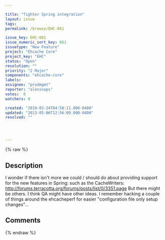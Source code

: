 ```yaml
---

title: "Tighter Spring integration"
layout: issue
tags: 
permalink: /browse/EHC-661

issue_key: EHC-661
issue_numeric_sort_key: 661
issuetype: "New Feature"
project: "Ehcache Core"
project_key: "EHC"
status: "Open"
resolution: ""
priority: "2 Major"
components: "ehcache-core"
labels: 
assignee: "prodmgmt"
reporter: "alexsnaps"
votes:  0
watchers: 0

created: "2010-03-24T04:58:11.000-0400"
updated: "2013-05-06T12:56:09.000-0400"
resolved: ""




---
```


{% raw %}

## Description

<div markdown="1" class="description">

I wonder if there isn't more we could / should do about providing support for the new features in Spring:
such as the CacheWriters: http://forums.terracotta.org/forums/posts/list/0/3351.page 
But there might be others. I think QA might have other ideas. I remember hacking a couple of things around the ehcacheperf for easier "configuration file only setup changes"...

</div>

## Comments



{% endraw %}
